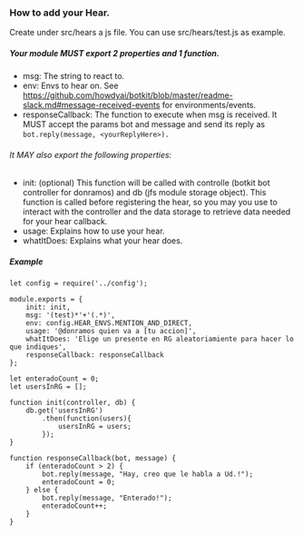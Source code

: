### How to add your Hear.

Create under src/hears a js file. You can use src/hears/test.js as example. 

##### Your module MUST export 2 properties and 1 function.

- msg: The string to react to.
- env: Envs to hear on. See https://github.com/howdyai/botkit/blob/master/readme-slack.md#message-received-events for environments/events.
- responseCallback: The function to execute when msg is received. It MUST accept the params bot and message and send its reply as 
``` bot.reply(message, <yourReplyHere>). ```

###### It MAY also export the following properties:

- init: (optional) This function will be called with controlle (botkit bot controller for donramos) and db 
(jfs module storage object). This function is called before registering the hear, so you may you use to interact
with the controller and the data storage to retrieve data needed for your hear callback.
- usage: Explains how to use your hear.
- whatItDoes: Explains what your hear does.



##### Example

```
let config = require('../config');

module.exports = {
    init: init,
    msg: '(test)*'+'(.*)',
    env: config.HEAR_ENVS.MENTION_AND_DIRECT,
    usage: '@donramos quien va a [tu accion]',
    whatItDoes: 'Elige un presente en RG aleatoriamiente para hacer lo que indiques',
    responseCallback: responseCallback
};

let enteradoCount = 0;
let usersInRG = [];

function init(controller, db) {
    db.get('usersInRG')
        .then(function(users){
            usersInRG = users;
        });
}

function responseCallback(bot, message) {
    if (enteradoCount > 2) {
        bot.reply(message, "Hay, creo que le habla a Ud.!");
        enteradoCount = 0;
    } else {
        bot.reply(message, "Enterado!");
        enteradoCount++;
    }
}
``` 

